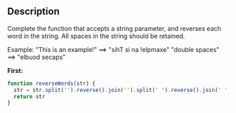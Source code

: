 ## Description
Complete the function that accepts a string parameter, and reverses each word in the string. All spaces in the string should be retained.

Example: 
"This is an example!" ==> "sihT si na !elpmaxe"
"double  spaces"      ==> "elbuod  secaps"

**First:**

```javascript
function reverseWords(str) {
  str = str.split('').reverse().join('').split(' ').reverse().join(' ');
  return str
}
```

